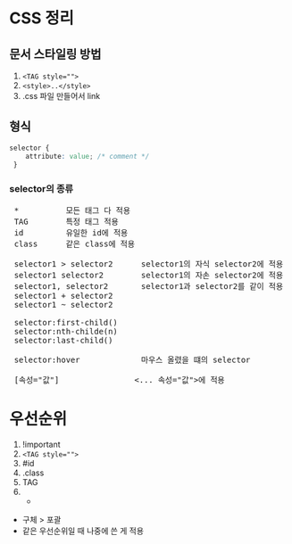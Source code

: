  # CSS 정리
 ## 문서 스타일링 방법 
 1. ```<TAG style="">```
 2. ```<style>..</style>```
 3. .css 파일 만들어서 link

 ## 형식
```css
selector {
    attribute: value; /* comment */
 }
 ```

 ### selector의 종류
 <pre>
 *          모든 태그 다 적용
 TAG        특정 태그 적용
 id         유일한 id에 적용
 class      같은 class에 적용

 selector1 > selector2      selector1의 자식 selector2에 적용
 selector1 selector2        selector1의 자손 selector2에 적용
 selector1, selector2       selector1과 selector2를 같이 적용
 selector1 + selector2      
 selector1 ~ selector2

 selector:first-child()
 selector:nth-childe(n)
 selector:last-child()

 selector:hover             마우스 올렸을 떄의 selector

 [속성="값"]                <... 속성="값">에 적용
</pre>

# 우선순위
1. !important
2. ```<TAG style="">```
3. #id
4. .class
5. TAG
6. *
- 구체 > 포괄
- 같은 우선순위일 때 나중에 쓴 게 적용